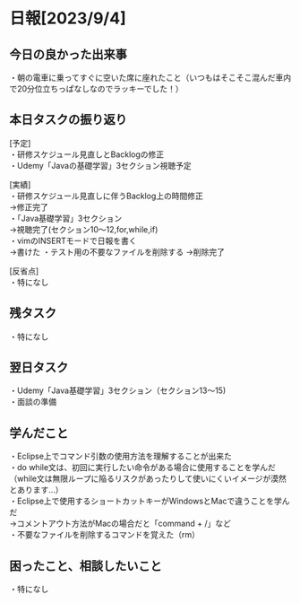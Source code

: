 # 日報[2023/9/4]  
  
## 今日の良かった出来事  
・朝の電車に乗ってすぐに空いた席に座れたこと（いつもはそこそこ混んだ車内で20分位立ちっぱなしなのでラッキーでした！）  
  
## 本日タスクの振り返り  
[予定]  
・研修スケジュール見直しとBacklogの修正  
・Udemy「Javaの基礎学習」3セクション視聴予定  
  
[実績]  
・研修スケジュール見直しに伴うBacklog上の時間修正  
→修正完了    
・「Java基礎学習」3セクション  
→視聴完了(セクション10〜12,for,while,if)  
・vimのINSERTモードで日報を書く  
→書けた 
・テスト用の不要なファイルを削除する
→削除完了  
  
[反省点]  
・特になし  
  
  
## 残タスク  
・特になし  
  
## 翌日タスク  
・Udemy「Java基礎学習」3セクション（セクション13〜15)  
・面談の準備  
  
## 学んだこと  
・Eclipse上でコマンド引数の使用方法を理解することが出来た  
・do while文は、初回に実行したい命令がある場合に使用することを学んだ（while文は無限ループに陥るリスクがあったりして使いにくいイメージが漠然とあります…）  
・Eclipse上で使用するショートカットキーがWindowsとMacで違うことを学んだ  
→コメントアウト方法がMacの場合だと「command + /」など  
・不要なファイルを削除するコマンドを覚えた（rm）  
  
## 困ったこと、相談したいこと  
・特になし  
